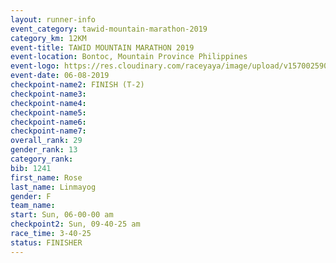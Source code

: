 ```yaml
---
layout: runner-info 
event_category: tawid-mountain-marathon-2019 
category_km: 12KM 
event-title: TAWID MOUNTAIN MARATHON 2019 
event-location: Bontoc, Mountain Province Philippines 
event-logo: https://res.cloudinary.com/raceyaya/image/upload/v1570025905/logo/tawid-mountain_shpquo.png 
event-date: 06-08-2019 
checkpoint-name2: FINISH (T-2) 
checkpoint-name3: 
checkpoint-name4: 
checkpoint-name5: 
checkpoint-name6: 
checkpoint-name7: 
overall_rank: 29
gender_rank: 13
category_rank: 
bib: 1241
first_name: Rose
last_name: Linmayog
gender: F
team_name: 
start: Sun, 06-00-00 am
checkpoint2: Sun, 09-40-25 am
race_time: 3-40-25
status: FINISHER
---
```

